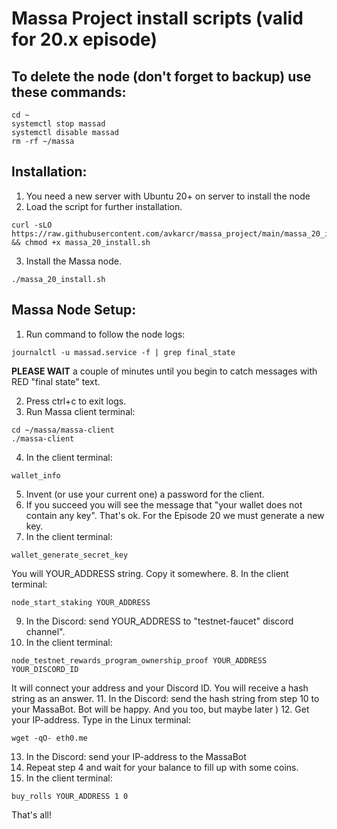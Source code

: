 # Massa Project install scripts (valid for 20.x episode)
## To delete the node (don't forget to backup) use these commands:
```
cd ~
systemctl stop massad
systemctl disable massad
rm -rf ~/massa
```
## Installation:
1. You need a new server with Ubuntu 20+ on server to install the node
2. Load the script for further installation.
```
curl -sLO https://raw.githubusercontent.com/avkarcr/massa_project/main/massa_20_install.sh && chmod +x massa_20_install.sh
```
3. Install the Massa node.
```
./massa_20_install.sh
```
## Massa Node Setup:
1. Run command to follow the node logs:
```
journalctl -u massad.service -f | grep final_state
```
**PLEASE WAIT** a couple of minutes until you begin to catch messages with RED "final state" text.

2. Press ctrl+c to exit logs.
3. Run Massa client terminal:
```
cd ~/massa/massa-client
./massa-client
```
4. In the client terminal:
```
wallet_info
```
5. Invent (or use your current one) a password for the client.
6. If you succeed you will see the message that "your wallet does not contain any key".
That's ok. For the Episode 20 we must generate a new key.
7. In the client terminal:
```
wallet_generate_secret_key
```
You will YOUR_ADDRESS string. Copy it somewhere.
8. In the client terminal:
```
node_start_staking YOUR_ADDRESS
```
9. In the Discord: send YOUR_ADDRESS to "testnet-faucet" discord channel".
10. In the client terminal:
```
node_testnet_rewards_program_ownership_proof YOUR_ADDRESS YOUR_DISCORD_ID
```
It will connect your address and your Discord ID. You will receive a hash string as an answer.
11. In the Discord: send the hash string from step 10 to your MassaBot. Bot will be happy. And you too, but maybe later )
12. Get your IP-address. Type in the Linux terminal:
```
wget -qO- eth0.me
```
13. In the Discord: send your IP-address to the MassaBot
14. Repeat step 4 and wait for your balance to fill up with some coins.
15. In the client terminal:
```
buy_rolls YOUR_ADDRESS 1 0
```

That's all!
